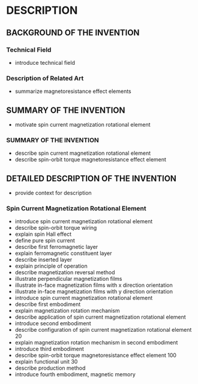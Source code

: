 # DESCRIPTION

## BACKGROUND OF THE INVENTION

### Technical Field

- introduce technical field

### Description of Related Art

- summarize magnetoresistance effect elements

## SUMMARY OF THE INVENTION

- motivate spin current magnetization rotational element

### SUMMARY OF THE INVENTION

- describe spin current magnetization rotational element
- describe spin-orbit torque magnetoresistance effect element

## DETAILED DESCRIPTION OF THE INVENTION

- provide context for description

### Spin Current Magnetization Rotational Element

- introduce spin current magnetization rotational element
- describe spin-orbit torque wiring
- explain spin Hall effect
- define pure spin current
- describe first ferromagnetic layer
- explain ferromagnetic constituent layer
- describe inserted layer
- explain principle of operation
- describe magnetization reversal method
- illustrate perpendicular magnetization films
- illustrate in-face magnetization films with x direction orientation
- illustrate in-face magnetization films with y direction orientation
- introduce spin current magnetization rotational element
- describe first embodiment
- explain magnetization rotation mechanism
- describe application of spin current magnetization rotational element
- introduce second embodiment
- describe configuration of spin current magnetization rotational element 20
- explain magnetization rotation mechanism in second embodiment
- introduce third embodiment
- describe spin-orbit torque magnetoresistance effect element 100
- explain functional unit 30
- describe production method
- introduce fourth embodiment, magnetic memory

